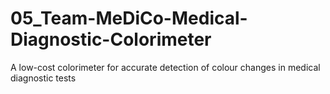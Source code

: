 # 05_Team-MeDiCo-Medical-Diagnostic-Colorimeter
A low-cost colorimeter for accurate detection of colour changes in medical diagnostic tests
